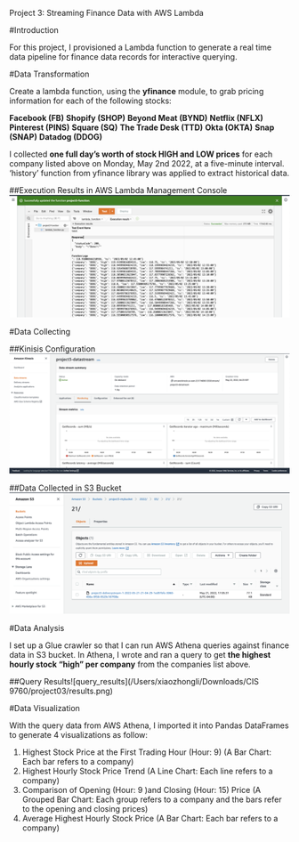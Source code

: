Project 3: Streaming Finance Data with AWS Lambda

 

#Introduction

For this project, I provisioned a Lambda function to generate a real time data pipeline for finance data records for interactive querying. 



#Data Transformation

Create a lambda function, using the **yfinance** module, to grab pricing information for each of the following stocks:

**Facebook (FB)**
**Shopify (SHOP)**
**Beyond Meat (BYND)**
**Netflix (NFLX)**
**Pinterest (PINS)**
**Square (SQ)**
**The Trade Desk (TTD)**
**Okta (OKTA)**
**Snap (SNAP)**
**Datadog (DDOG)**

I collected **one full day’s worth of stock HIGH and LOW prices** for each company listed above on Monday, May 2nd 2022, at a five-minute interval. ‘history’ function from yfinance library was applied to extract historical data.

##Execution Results in AWS Lambda Management Console 
**![lambda_execution](assets/exec_results.png)**



#Data Collecting

##Kinisis Configuration
**![kinesis_config](assets/kinesis_config.png)**

##Data Collected in S3 Bucket
**![kinesis_config](assets/screenshot_of_s3_bucket.png)**



#Data Analysis

I set up a Glue crawler so that I can run AWS Athena queries against finance data in S3 bucket. In Athena, I wrote and ran a query to get **the highest hourly stock “high” per company** from the companies list above. 

##Query Results![query_results](/Users/xiaozhongli/Downloads/CIS 9760/project03/results.png)

#Data Visualization

With the query data from AWS Athena, I imported it into Pandas DataFrames to generate 4 visualizations as follow:

1)    Highest Stock Price at the First Trading Hour (Hour: 9) (A Bar Chart: Each bar refers to a company)
2)    Highest Hourly Stock Price Trend (A Line Chart: Each line refers to a company)
3)    Comparison of Opening (Hour: 9 )and Closing (Hour: 15) Price (A Grouped Bar Chart: Each group refers to a company and the bars refer to the opening and closing prices)
4)    Average Highest Hourly Stock Price (A Bar Chart: Each bar refers to a company)











 
